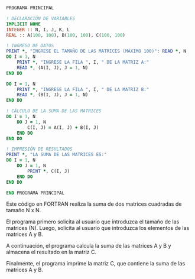 ```fortran
PROGRAMA PRINCIPAL

! DECLARACIÓN DE VARIABLES
IMPLICIT NONE
INTEGER :: N, I, J, K, L
REAL :: A(100, 100), B(100, 100), C(100, 100)

! INGRESO DE DATOS
PRINT *, "INGRESE EL TAMAÑO DE LAS MATRICES (MÁXIMO 100)": READ *, N
DO I = 1, N
    PRINT *, "INGRESE LA FILA ", I, " DE LA MATRIZ A:"
    READ *, (A(I, J), J = 1, N)
END DO

DO I = 1, N
    PRINT *, "INGRESE LA FILA ", I, " DE LA MATRIZ B:"
    READ *, (B(I, J), J = 1, N)
END DO

! CÁLCULO DE LA SUMA DE LAS MATRICES
DO I = 1, N
    DO J = 1, N
        C(I, J) = A(I, J) + B(I, J)
    END DO
END DO

! IMPRESIÓN DE RESULTADOS
PRINT *, "LA SUMA DE LAS MATRICES ES:"
DO I = 1, N
    DO J = 1, N
        PRINT *, C(I, J)
    END DO
END DO

END PROGRAMA PRINCIPAL

```

Este código en FORTRAN realiza la suma de dos matrices cuadradas de tamaño N x N.

El programa primero solicita al usuario que introduzca el tamaño de las matrices (N). Luego, solicita al usuario que introduzca los elementos de las matrices A y B.

A continuación, el programa calcula la suma de las matrices A y B y almacena el resultado en la matriz C.

Finalmente, el programa imprime la matriz C, que contiene la suma de las matrices A y B.